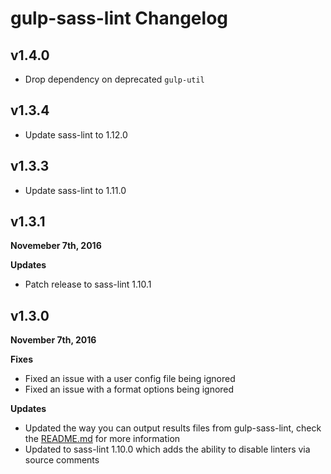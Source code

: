 # gulp-sass-lint Changelog

## v1.4.0
- Drop dependency on deprecated `gulp-util`

## v1.3.4
- Update sass-lint to 1.12.0

## v1.3.3

- Update sass-lint to 1.11.0

## v1.3.1

**Novemeber 7th, 2016**

**Updates**

* Patch release to sass-lint 1.10.1

## v1.3.0

**November 7th, 2016**

**Fixes**

* Fixed an issue with a user config file being ignored
* Fixed an issue with a format options being ignored

**Updates**

* Updated the way you can output results files from gulp-sass-lint, check the [README.md](README.md) for more information
* Updated to sass-lint 1.10.0 which adds the ability to disable linters via source comments
